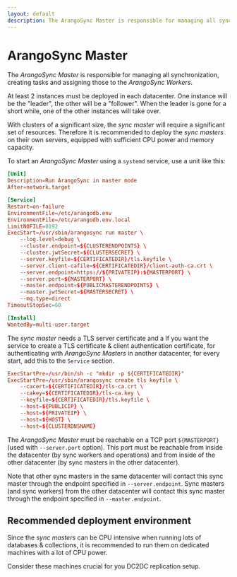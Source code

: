 ```yaml
---
layout: default
description: The ArangoSync Master is responsible for managing all synchronization, creating tasks and assigning those to the ArangoSync Workers
---
```

# ArangoSync Master

The _ArangoSync Master_ is responsible for managing all synchronization, creating
tasks and assigning those to the _ArangoSync Workers_.

At least 2 instances must be deployed in each datacenter.
One instance will be the "leader", the other will be a "follower". When the
leader is gone for a short while, one of the other instances will take over.

With clusters of a significant size, the _sync master_ will require a
significant set of resources. Therefore it is recommended to deploy the _sync masters_
on their own servers, equipped with sufficient CPU power and memory capacity.

To start an _ArangoSync Master_ using a `systemd` service, use a unit like this:

```conf
[Unit]
Description=Run ArangoSync in master mode
After=network.target

[Service]
Restart=on-failure
EnvironmentFile=/etc/arangodb.env
EnvironmentFile=/etc/arangodb.env.local
LimitNOFILE=8192
ExecStart=/usr/sbin/arangosync run master \
    --log.level=debug \
    --cluster.endpoint=${CLUSTERENDPOINTS} \
    --cluster.jwtSecret=${CLUSTERSECRET} \
    --server.keyfile=${CERTIFICATEDIR}/tls.keyfile \
    --server.client-cafile=${CERTIFICATEDIR}/client-auth-ca.crt \
    --server.endpoint=https://${PRIVATEIP}:${MASTERPORT} \
    --server.port=${MASTERPORT} \
    --master.endpoint=${PUBLICMASTERENDPOINTS} \
    --master.jwtSecret=${MASTERSECRET} \
    --mq.type=direct
TimeoutStopSec=60

[Install]
WantedBy=multi-user.target
```

The _sync master_ needs a TLS server certificate and a
If you want the service to create a TLS certificate & client authentication
certificate, for authenticating with _ArangoSync Masters_ in another datacenter,
for every start, add this to the `Service` section.

```conf
ExecStartPre=/usr/bin/sh -c "mkdir -p ${CERTIFICATEDIR}"
ExecStartPre=/usr/sbin/arangosync create tls keyfile \
    --cacert=${CERTIFICATEDIR}/tls-ca.crt \
    --cakey=${CERTIFICATEDIR}/tls-ca.key \
    --keyfile=${CERTIFICATEDIR}/tls.keyfile \
    --host=${PUBLICIP} \
    --host=${PRIVATEIP} \
    --host=${HOST} \
    --host=${CLUSTERDNSNAME}
```

The _ArangoSync Master_ must be reachable on a TCP port `${MASTERPORT}` (used with `--server.port` option).
This port must be reachable from inside the datacenter (by sync workers and operations)
and from inside of the other datacenter (by sync masters in the other datacenter).

Note that other sync masters in the same datacenter will contact this sync master
through the endpoint specified in `--server.endpoint`.
Sync masters (and sync workers) from the other datacenter will contact this sync master
through the endpoint specified in `--master.endpoint`.

## Recommended deployment environment

Since the _sync masters_ can be CPU intensive when running lots of databases & collections,
it is recommended to run them on dedicated machines with a lot of CPU power.

Consider these machines crucial for you DC2DC replication setup.
